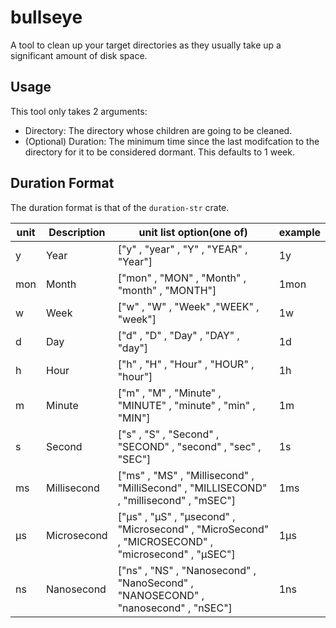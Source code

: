# bullseye
A tool to clean up your target directories as they usually take up a significant amount of disk space.

## Usage
This tool only takes 2 arguments:
  - Directory: The directory whose children are going to be cleaned.
  - (Optional) Duration: The minimum time since the last modifcation to the directory for it to be considered dormant. This defaults to 1 week.

## Duration Format
The duration format is that of the `duration-str` crate.

| unit | Description | unit list option(one of)                                                                         | example |
| ---- | ----------- | ------------------------------------------------------------------------------------------------ | ------- |
| y    | Year        | ["y" , "year" , "Y" , "YEAR" , "Year"]                                                           | 1y      |
| mon  | Month       | ["mon" , "MON" , "Month" , "month" , "MONTH"]                                                      | 1mon    |
| w    | Week        | ["w" , "W" , "Week" ,"WEEK" , "week"]                                                              | 1w      |
| d    | Day         | ["d" , "D" , "Day" , "DAY" , "day"]                                                                | 1d      |
| h    | Hour        | ["h" , "H" , "Hour" , "HOUR" , "hour"]                                                             | 1h      |
| m    | Minute      | ["m" , "M" , "Minute" , "MINUTE" , "minute" , "min" , "MIN"]                                       | 1m      |
| s    | Second      | ["s" , "S" , "Second" , "SECOND" , "second" , "sec" , "SEC"]                                       | 1s      |
| ms   | Millisecond | ["ms" , "MS" , "Millisecond" , "MilliSecond" , "MILLISECOND" , "millisecond" , "mSEC"]             | 1ms     |
| µs   | Microsecond | ["µs" , "µS" , "µsecond" , "Microsecond" , "MicroSecond" , "MICROSECOND" , "microsecond" , "µSEC"] | 1µs     |
| ns   | Nanosecond  | ["ns" , "NS" , "Nanosecond" , "NanoSecond" , "NANOSECOND" , "nanosecond" , "nSEC"]                 | 1ns     |

